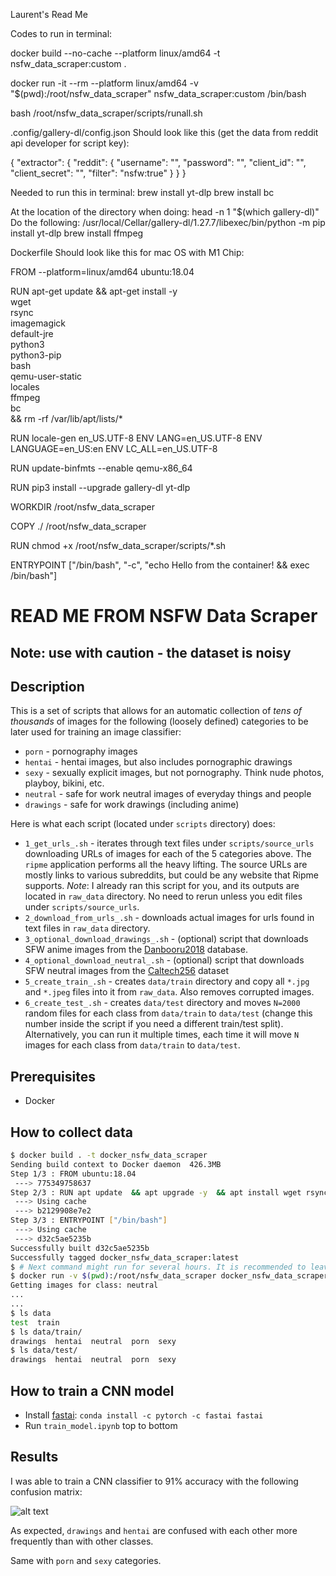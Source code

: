 Laurent's Read Me

Codes to run in terminal:


docker build --no-cache --platform linux/amd64 -t nsfw_data_scraper:custom .

docker run -it --rm --platform linux/amd64 -v "$(pwd):/root/nsfw_data_scraper" nsfw_data_scraper:custom /bin/bash

bash /root/nsfw_data_scraper/scripts/runall.sh



.config/gallery-dl/config.json
Should look like this (get the data from reddit api developer for script key):

{
  "extractor": {
    "reddit": {
      "username": "",
      "password": "",
      "client_id": "",
      "client_secret": "",
      "filter": "nsfw:true"
    }
  }
}


Needed to run this in terminal:
brew install yt-dlp
brew install bc

At the location of the directory when doing: head -n 1 "$(which gallery-dl)"
Do the following: /usr/local/Cellar/gallery-dl/1.27.7/libexec/bin/python -m pip install yt-dlp
brew install ffmpeg


Dockerfile 
Should look like this for mac OS with M1 Chip:

FROM --platform=linux/amd64 ubuntu:18.04

RUN apt-get update && apt-get install -y \
    wget \
    rsync \
    imagemagick \
    default-jre \
    python3 \
    python3-pip \
    bash \
    qemu-user-static \
    locales \
    ffmpeg \
    bc \
    && rm -rf /var/lib/apt/lists/*

RUN locale-gen en_US.UTF-8
ENV LANG=en_US.UTF-8
ENV LANGUAGE=en_US:en
ENV LC_ALL=en_US.UTF-8

RUN update-binfmts --enable qemu-x86_64

RUN pip3 install --upgrade gallery-dl yt-dlp

WORKDIR /root/nsfw_data_scraper

COPY ./ /root/nsfw_data_scraper

RUN chmod +x /root/nsfw_data_scraper/scripts/*.sh

ENTRYPOINT ["/bin/bash", "-c", "echo Hello from the container! && exec /bin/bash"]











# READ ME FROM NSFW Data Scraper

## Note: use with caution - the dataset is noisy

## Description

This is a set of scripts that allows for an automatic collection of _tens of thousands_ of images for the following (loosely defined) categories to be later used for training an image classifier:
- `porn` - pornography images
- `hentai` - hentai images, but also includes pornographic drawings
- `sexy` - sexually explicit images, but not pornography. Think nude photos, playboy, bikini, etc.
- `neutral` - safe for work neutral images of everyday things and people
- `drawings` - safe for work drawings (including anime)

Here is what each script (located under `scripts` directory) does:
- `1_get_urls_.sh` - iterates through text files under `scripts/source_urls` downloading URLs of images for each of the 5 categories above. The `ripme` application performs all the heavy lifting. The source URLs are mostly links to various subreddits, but could be any website that Ripme supports.
*Note*: I already ran this script for you, and its outputs are located in `raw_data` directory. No need to rerun unless you edit files under `scripts/source_urls`.
- `2_download_from_urls_.sh` - downloads actual images for urls found in text files in `raw_data` directory.
- `3_optional_download_drawings_.sh` - (optional) script that downloads SFW anime images from the [Danbooru2018](https://www.gwern.net/Danbooru2018) database.
- `4_optional_download_neutral_.sh` - (optional) script that downloads SFW neutral images from the [Caltech256](http://www.vision.caltech.edu/Image_Datasets/Caltech256/) dataset
- `5_create_train_.sh` - creates `data/train` directory and copy all `*.jpg` and `*.jpeg` files into it from `raw_data`. Also removes corrupted images.
- `6_create_test_.sh` - creates `data/test` directory and moves `N=2000` random files for each class from `data/train` to `data/test` (change this number inside the script if you need a different train/test split). Alternatively, you can run it multiple times, each time it will move `N` images for each class from `data/train` to `data/test`.

## Prerequisites

- Docker

## How to collect data

```bash
$ docker build . -t docker_nsfw_data_scraper
Sending build context to Docker daemon  426.3MB
Step 1/3 : FROM ubuntu:18.04
 ---> 775349758637
Step 2/3 : RUN apt update  && apt upgrade -y  && apt install wget rsync imagemagick default-jre -y
 ---> Using cache
 ---> b2129908e7e2
Step 3/3 : ENTRYPOINT ["/bin/bash"]
 ---> Using cache
 ---> d32c5ae5235b
Successfully built d32c5ae5235b
Successfully tagged docker_nsfw_data_scraper:latest
$ # Next command might run for several hours. It is recommended to leave it overnight
$ docker run -v $(pwd):/root/nsfw_data_scraper docker_nsfw_data_scraper scripts/runall.sh
Getting images for class: neutral
...
...
$ ls data
test  train
$ ls data/train/
drawings  hentai  neutral  porn  sexy
$ ls data/test/
drawings  hentai  neutral  porn  sexy
```

## How to train a CNN model
- Install [fastai](https://github.com/fastai/fastai): `conda install -c pytorch -c fastai fastai`
- Run `train_model.ipynb` top to bottom

## Results

I was able to train a CNN classifier to 91% accuracy with the following confusion matrix:

![alt text](confusion_matrix.png)

As expected,  `drawings` and `hentai` are confused with each other more frequently than with other classes.

Same with `porn` and `sexy` categories.

